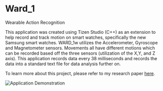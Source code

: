 # Ward_1
Wearable Action Recognition

This application was created using Tizen Studio (C++) as an extension to help record and track motion on smart watches, specifically the new Samsung smart watches. WARD_1w utilizes the Accelerometer, Gyroscope and Magnetometer sensors. Movements all have different motions which can be recorded based off the three sensors (utilization of the X,Y, and Z axis). This application records data every 38 milliseconds and records the data into a standard text file for data analysis further on. 

To learn more about this project, please refer to my research paper [here](https://www.google.com).

![Application Demonstration](https://github.com/jw4106/Ward_1w/blob/master/demo.png ':size=25%')
